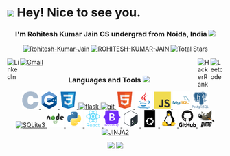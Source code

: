 <h1><img src="https://emojis.slackmojis.com/emojis/images/1531849430/4246/blob-sunglasses.gif?1531849430" width="30"/> Hey! Nice to see you.</h1>
<h3 align="center">I'm Rohitesh Kumar Jain CS undergrad from Noida, India <img src="https://media.giphy.com/media/VgCDAzcKvsR6OM0uWg/giphy.gif" width="50" draggable="false" ></h3> 

<p align="center"> 
	<a href="https://github.com/Rohitesh-Kumar-Jain"><img src="https://komarev.com/ghpvc/?username=ROHITESH-KUMAR-JAIN" alt="Rohitesh-Kumar-Jain"/></a>
	<a href="https://github.com/Rohitesh-Kumar-Jain?tab=repositories"><img src="https://badges.pufler.dev/repos/ROHITESH-KUMAR-JAIN" alt="ROHITESH-KUMAR-JAIN" /> </a>
	<img src="https://img.shields.io/github/stars/ROHITESH-KUMAR-JAIN?label=Stars" alt="Total Stars">
</p>

[<img align="left" alt="LinkedIn" width="30px" src="https://www.flaticon.com/svg/static/icons/svg/174/174857.svg" />](https://www.linkedin.com/in/rohitesh-jain-490b2b188/)
[<img alt="Gmail" src="https://www.flaticon.com/svg/static/icons/svg/888/888853.svg" width="30px">](mailto:codepool20@gmail.com)
[<img align="right" alt="Leetcode" width="30px" src="https://github.com/simple-icons/simple-icons/blob/develop/icons/leetcode.svg" />](https://leetcode.com/Kumar-Jain/)
[<img align="right" alt="HackerRank" width="30px" src="https://github.com/simple-icons/simple-icons/blob/develop/icons/hackerrank.svg" />](https://www.hackerrank.com/Rohitesh_Jain)
<br>


<h3 align="center">Languages and Tools <img src="https://media.giphy.com/media/WUlplcMpOCEmTGBtBW/giphy.gif" width="50"> </h3>
<p align="center">
    <a href="https://www.cprogramming.com/" target="_blank">
        <img
            src="https://github.com/devicons/devicon/blob/master/icons/c/c-original.svg"
            alt="c"
            width="40"
            height="40"
        />
    </a>
    <a href="https://www.w3schools.com/cpp/" target="_blank">
        <img
            src="https://github.com/devicons/devicon/blob/master/icons/cplusplus/cplusplus-original.svg"
            alt="c++"
            width="40"
            height="40"
        />
    </a>
    <a href="https://www.w3schools.com/css/" target="_blank">
        <img
            src="https://github.com/devicons/devicon/blob/master/icons/css3/css3-original.svg"
            alt="css3"
            width="40"
            height="40"
        />
    </a>
    <a href="https://flask.palletsprojects.com" target="_blank">
        <img
            src="https://www.vectorlogo.zone/logos/pocoo_flask/pocoo_flask-icon.svg"
            alt="flask"
            width="40"
            height="40"
        />
    </a>
    <a href="https://git-scm.com/" target="_blank">
        <img
            src="https://www.vectorlogo.zone/logos/git-scm/git-scm-icon.svg"
            alt="git"
            width="40"
            height="40"
        />
    </a>
    <a href="https://www.w3.org/html/" target="_blank">
        <img
            src="https://github.com/devicons/devicon/blob/master/icons/html5/html5-original.svg"
            alt="html5"
            width="40"
            height="40"
        />
    </a>
    <a href="https://www.java.com" target="_blank">
        <img
            src="https://github.com/devicons/devicon/blob/master/icons/java/java-original.svg"
            alt="java"
            width="40"
            height="40"
        />
    </a>
    <a
        href="https://developer.mozilla.org/en-US/docs/Web/JavaScript"
        target="_blank"
    >
        <img
            src="https://github.com/devicons/devicon/blob/master/icons/javascript/javascript-original.svg"
            alt="javascript"
            width="40"
            height="40"
        />
    </a>
    <a href="https://www.mysql.com/" target="_blank">
        <img
            src="https://github.com/devicons/devicon/blob/master/icons/mysql/mysql-original-wordmark.svg"
            alt="mysql"
            width="40"
            height="40"
        />
    </a>
    <a href="https://www.postgresql.org" target="_blank">
        <img
            src="https://github.com/devicons/devicon/blob/master/icons/postgresql/postgresql-plain-wordmark.svg"
            alt="PostgreSQL"
            width="40"
            height="40"
        />
    </a>
    <a href="https://www.sqlite.org/index.html" target="_blank">
        <img
            src="https://www.vectorlogo.zone/logos/sqlite/sqlite-icon.svg"
            alt="SQLite3"
            width="40"
            height="40"
        />
    </a>
    <a href="https://nodejs.org" target="_blank">
        <img
            src="https://github.com/devicons/devicon/blob/master/icons/nodejs/nodejs-original-wordmark.svg"
            alt="nodejs"
            width="40"
            height="40"
        />
    </a>
    <a href="https://www.python.org" target="_blank">
        <img
            src="https://github.com/devicons/devicon/blob/master/icons/python/python-original.svg"
            alt="python"
            width="40"
            height="40"
        />
    </a>
    <a href="https://reactjs.org/" target="_blank">
        <img
            src="https://github.com/devicons/devicon/blob/master/icons/react/react-original-wordmark.svg"
            alt="react"
            width="40"
            height="40"
        />
    </a>
    <a href="https://getbootstrap.com/docs/4.0/getting-started/introduction/" target="_blank">
        <img
            src="https://github.com/devicons/devicon/blob/master/icons/bootstrap/bootstrap-plain-wordmark.svg"
            alt="Bootstrap"
            width="40"
            height="40"
        />
    </a>
    <a href="https://www.gnu.org/software/bash/" target="_blank">
        <img
            src="https://github.com/devicons/devicon/blob/master/icons/bash/bash-original.svg"
            alt="Bash"
            width="40"
            height="40"
        />
    </a>
    <a href="https://ubuntu.com/" target="_blank">
        <img
            src="https://github.com/devicons/devicon/blob/master/icons/ubuntu/ubuntu-plain.svg"
            alt="Ubuntu"
            width="40"
            height="40"
        />
    </a>
	<a href="https://www.linux.org/" target="_blank">
        <img
            src="https://github.com/devicons/devicon/blob/master/icons/linux/linux-original.svg"
            alt="Linux"
            width="40"
            height="40"
        />
    </a>
	<a href="https://github.com/" target="_blank">
        <img
            src="https://github.com/devicons/devicon/blob/master/icons/github/github-original-wordmark.svg"
            alt="Github"
            width="40"
            height="40"
        />
    </a>
	<a href="https://www.gimp.org/" target="_blank">
        <img
            src="https://github.com/devicons/devicon/blob/master/icons/gimp/gimp-original-wordmark.svg"
            alt="GIMP"
            width="40"
            height="40"
        />
    </a>
	<a href="https://jinja.palletsprojects.com/en/2.11.x/" target="_blank">
        <img
            src="https://www.vectorlogo.zone/logos/pocoo_jinja/pocoo_jinja-icon.svg"
            alt="JINJA2"
            width="40"
            height="40"
        />
    </a>
	

</p>

<p align="center">
    <img
        height="180em"
        src="https://github-readme-stats.vercel.app/api?username=Rohitesh-Kumar-Jain&show_icons=true&hide_border=true&theme=tokyonight"
    />
    <img
        height="180em"
        src="https://github-readme-stats.vercel.app/api/top-langs/?username=Rohitesh-Kumar-Jain&show_icons=true&hide_border=true&layout=compact&langs_count=8&theme=tokyonight"
    />
</p>































<!--
**Rohitesh-Kumar-Jain/Rohitesh-Kumar-Jain** is a ✨ _special_ ✨ repository because its `README.md` (this file) appears on your GitHub profile.

<h3 align="center">
    :computer: I’m currently working on
    <a href="https://www.luismc.com/omw/omw"
        >Open Multilingual Wordent 2.0</a
    >
</h3>

<p align="center">
    <a
        href="https://www.linkedin.com/in/rohitesh-jain-490b2b188/"
        target="_blank"
        ><img
            alt="LinkedIn"
            src="https://img.shields.io/badge/LinkedIn-0077B5.svg?&style=for-the-badge&logo=linkedin&logoColor=white"
    /></a>
</p>


---github stats in white -------------
<p align="center"> <img src="https://github-readme-stats.vercel.app/api?username=ROHITESH-KUMAR-JAIN&show_icons=true" alt="ROHITESH-KUMAR-JAIN" /> </p>
<p align="center"> <img src="https://github-readme-stats.vercel.app/api/top-langs/?username=ROHITESH-KUMAR-JAIN&layout=compact" alt="ROHITESH-KUMAR-JAIN" /> </p>

--------------------------------------


-------Skills------------
    <a href="https://www.typescriptlang.org/" target="_blank">
        <img
            src="https://devicons.github.io/devicon/devicon.git/icons/typescript/typescript-original.svg"
            alt="typescript"
            width="40"
            height="40"
        />
    </a>
        <a href="https://www.postgresql.org" target="_blank">
        <img
            src="https://devicons.github.io/devicon/devicon.git/icons/postgresql/postgresql-original-wordmark.svg"
            alt="postgresql"
            width="40"
            height="40"
        />
    </a>
        <a href="https://www.oracle.com/" target="_blank">
        <img
            src="https://devicons.github.io/devicon/devicon.git/icons/oracle/oracle-original.svg"
            alt="oracle"
            width="40"
            height="40"
        />
    </a>
        <a href="https://www.mongodb.com/" target="_blank">
        <img
            src="https://devicons.github.io/devicon/devicon.git/icons/mongodb/mongodb-original-wordmark.svg"
            alt="mongodb"
            width="40"
            height="40"
        />
    </a>
    <a href="https://kotlinlang.org" target="_blank">
        <img
            src="https://www.vectorlogo.zone/logos/kotlinlang/kotlinlang-icon.svg"
            alt="kotlin"
            width="40"
            height="40"
        />
    </a>
    <a href="https://www.linux.org/" target="_blank">
        <img
            src="https://devicons.github.io/devicon/devicon.git/icons/linux/linux-original.svg"
            alt="linux"
            width="40"
            height="40"
        />
    </a>
    <a href="https://mariadb.org/" target="_blank">
        <img
            src="https://www.vectorlogo.zone/logos/mariadb/mariadb-icon.svg"
            alt="mariadb"
            width="40"
            height="40"
        />
    </a>
        <a href="https://graphql.org" target="_blank">
        <img
            src="https://www.vectorlogo.zone/logos/graphql/graphql-icon.svg"
            alt="graphql"
            width="40"
            height="40"
        />
    </a>
    <a href="https://flutter.dev" target="_blank">
        <img
            src="https://www.vectorlogo.zone/logos/flutterio/flutterio-icon.svg"
            alt="flutter"
            width="40"
            height="40"
        />
    </a>
    <a href="https://cloud.google.com" target="_blank">
        <img
            src="https://www.vectorlogo.zone/logos/google_cloud/google_cloud-icon.svg"
            alt="gcp"
            width="40"
            height="40"
        />
    </a>
    <a href="https://developer.android.com" target="_blank">
        <img
            src="https://devicons.github.io/devicon/devicon.git/icons/android/android-original-wordmark.svg"
            alt="android"
            width="40"
            height="40"
        />
    </a>
    <a href="https://aws.amazon.com" target="_blank">
        <img
            src="https://devicons.github.io/devicon/devicon.git/icons/amazonwebservices/amazonwebservices-original-wordmark.svg"
            alt="aws"
            width="40"
            height="40"
        />
    </a>
    <a href="https://azure.microsoft.com/en-in/" target="_blank">
        <img
            src="https://www.vectorlogo.zone/logos/microsoft_azure/microsoft_azure-icon.svg"
            alt="azure"
            width="40"
            height="40"
        />
    </a>
    <a href="https://dart.dev" target="_blank">
        <img
            src="https://www.vectorlogo.zone/logos/dartlang/dartlang-icon.svg"
            alt="dart"
            width="40"
            height="40"
        />
    </a>
    <a href="https://www.djangoproject.com/" target="_blank">
        <img
            src="https://devicons.github.io/devicon/devicon.git/icons/django/django-original.svg"
            alt="django"
            width="40"
            height="40"
        />
    </a>
    <a href="https://www.docker.com/" target="_blank">
        <img
            src="https://devicons.github.io/devicon/devicon.git/icons/docker/docker-original-wordmark.svg"
            alt="docker"
            width="40"
            height="40"
        />
    </a>
    <a href="https://www.elastic.co" target="_blank">
        <img
            src="https://www.vectorlogo.zone/logos/elastic/elastic-icon.svg"
            alt="elasticsearch"
            width="40"
            height="40"
        />
    </a>
    <a href="https://expressjs.com" target="_blank">
        <img
            src="https://devicons.github.io/devicon/devicon.git/icons/express/express-original-wordmark.svg"
            alt="express"
            width="40"
            height="40"
        />
    </a>
    <a href="https://firebase.google.com/" target="_blank">
        <img
            src="https://www.vectorlogo.zone/logos/firebase/firebase-icon.svg"
            alt="firebase"
            width="40"
            height="40"
        />
    </a>
Here are some ideas to get you started:

- 🔭 I’m currently working on ...
- 🌱 I’m currently learning ...
- 👯 I’m looking to collaborate on ...
- 🤔 I’m looking for help with ...
- 💬 Ask me about ...
- 📫 How to reach me: ...
- 😄 Pronouns: ...
- ⚡ Fun fact: ...
-->
